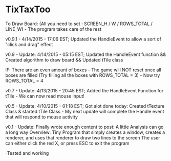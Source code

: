 # TixTaxToo
To Draw Board:
(All you need to set : SCREEN_H / W / ROWS_TOTAL / LINE_W) - The program takes care of the rest

v0.9.1 - 4/14/2015 - 17:06 EST;
Updated the HandleEvent to allow a sort of "click and drag" effect

v0.9 - Update: 4/14/2015 - 05:15 EST;
Updated the HandleEvent function && Created algorithm to draw board && Updated tTile class

IF: There are an even amount of boxes - The game will NOT reset once all boxes are filled (Try filling all the boxes with ROWS_TOTAL = 3) - Now try ROWS_TOTAL = 4

v0.7 - Update: 4/13/2015 - 20:45 EST;
Added the HandleEvent Function for tTile - We can now read mouse input!

v0.5 - Update: 4/10/2015 - 01:18 EST;
Got alot done today: Created tTexture Class & started tTile Class - My next update will complete the Handle event that will respond to mouse activity

v0.1 - Update: Finally wrote enough content to post: A little Analysis can go a long way
Overview:
  Tiny Program that simply creates a window, creates a renderer, and uses that renderer to draw two lines to the screen
  The user can either click the red X, or press ESC to exit the program
  
  -Tested and working
